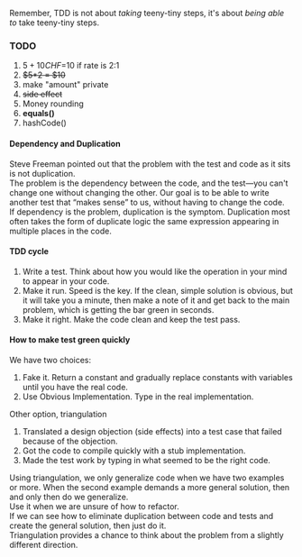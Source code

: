 Remember, TDD is not about _taking_ teeny-tiny steps, it's about _being able to_ take teeny-tiny steps.

### TODO

1. $5+10CHF=$10 if rate is 2:1  
2. ~~$5*2 = $10~~  
3. make "amount" private  
4. ~~side effect~~  
5. Money rounding
6. **equals()**  
7. hashCode()

#### Dependency and Duplication

Steve Freeman pointed out that the problem with the test and code as it sits is not duplication.  
The problem is the dependency between the code, and the test—you can't change one without changing the other. Our goal is to be able to write another test that “makes sense” to us, without having to change the code.  
If dependency is the problem, duplication is the symptom. Duplication most often takes the form of duplicate logic the same expression appearing in multiple places in the code.

#### TDD cycle

1. Write a test. Think about how you would like the operation in your mind to appear in your code.  
2. Make it run. Speed is the key. If the clean, simple solution is obvious, but it will take you a minute, then make a note of it and get back to the main problem, which is getting the bar green in seconds.  
3. Make it right. Make the code clean and keep the test pass.

#### How to make test green quickly

We have two choices:  
1. Fake it. Return a constant and gradually replace constants with variables until you have the real code.  
2. Use Obvious Implementation. Type in the real implementation.

Other option, triangulation  
1. Translated a design objection (side effects) into a test case that failed because of the objection.  
2. Got the code to compile quickly with a stub implementation.  
3. Made the test work by typing in what seemed to be the right code.

Using triangulation, we only generalize code when we have two examples or more. When the second example demands a more general solution, then and only then do we generalize.  
Use it when we are unsure of how to refactor.  
If we can see how to eliminate duplication between code and tests and create the general solution, then just do it.  
Triangulation provides a chance to think about the problem from a slightly different direction.